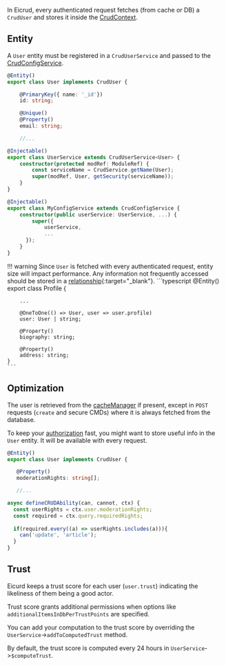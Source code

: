 In Eicrud, every authenticated request fetches (from cache or DB) a `CrudUser` and stores it inside the [CrudContext](../context.md).  


## Entity
A `User` entity must be registered in a `CrudUserService` and passed to the [CrudConfigService](../configuration/service.md).

```typescript title="services/user/user.entity.ts"
@Entity()
export class User implements CrudUser {

    @PrimaryKey({ name: '_id'})
    id: string;

    @Unique()
    @Property()
    email: string;

    //...

```

```typescript title="services/user/user.service.ts"
@Injectable()
export class UserService extends CrudUserService<User> {
    constructor(protected modRef: ModuleRef) {
        const serviceName = CrudService.getName(User);
        super(modRef, User, getSecurity(serviceName));
    }
}
```

```typescript title="eicrud.config.service.ts"
@Injectable()
export class MyConfigService extends CrudConfigService {
    constructor(public userService: UserService, ...) {
        super({
            userService,
            ...
      });
    }
}
```
!!! warning 
    Since `User` is fetched with every authenticated request, entity size will impact performance. Any information not frequently accessed should be stored in a [relationship](https://mikro-orm.io/docs/relationships){:target="_blank"}.
    ```typescript
    @Entity()
    export class Profile {
        
        ...

        @OneToOne(() => User, user => user.profile)
        user: User | string;

        @Property()
        biography: string;

        @Property()
        address: string;
    }
    ```

## Optimization
The user is retrieved from the [cacheManager](../services/cache.md) if present, except in `POST` requests (`create` and secure CMDs) where it is always fetched from the database.

To keep your [authorization](../security/definition.md) fast, you might want to store useful info in the `User` entity. It will be available with every request.

```typescript 
@Entity()
export class User implements CrudUser {

   @Property()
   moderationRights: string[];

   //...

```

```typescript
async defineCRUDAbility(can, cannot, ctx) {
  const userRights = ctx.user.moderationRights;
  const required = ctx.query.requiredRights;
    
  if(required.every((a) => userRights.includes(a))){
    can('update', 'article');
  }
}

```


## Trust
Eicurd keeps a trust score for each user (`user.trust`) indicating the likeliness of them being a good actor.  

Trust score grants additional permissions when options like `additionalItemsInDbPerTrustPoints` are specified. 

You can add your computation to the trust score by overriding the `UserService`->`addToComputedTrust` method.

By default, the trust score is computed every 24 hours in `UserService`->`$computeTrust`.